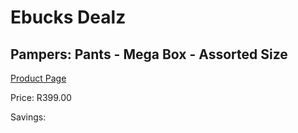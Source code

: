 
# Ebucks Dealz
## Pampers: Pants - Mega Box - Assorted Size
[Product Page](https://www.ebucks.com/web/shop/productSelected.do?prodId=604595231&catId=1186088243)

Price: R399.00

Savings: 


	